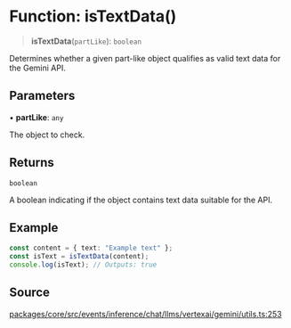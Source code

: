 # Function: isTextData()

> **isTextData**(`partLike`): `boolean`

Determines whether a given part-like object qualifies as valid text data for the Gemini API.

## Parameters

• **partLike**: `any`

The object to check.

## Returns

`boolean`

A boolean indicating if the object contains text data suitable for the API.

## Example

```typescript
const content = { text: "Example text" };
const isText = isTextData(content);
console.log(isText); // Outputs: true
```

## Source

[packages/core/src/events/inference/chat/llms/vertexai/gemini/utils.ts:253](https://github.com/VictorS67/encre/blob/42c3bddca4be2d23ad959c1c99381eefbf43789c/packages/core/src/events/inference/chat/llms/vertexai/gemini/utils.ts#L253)
